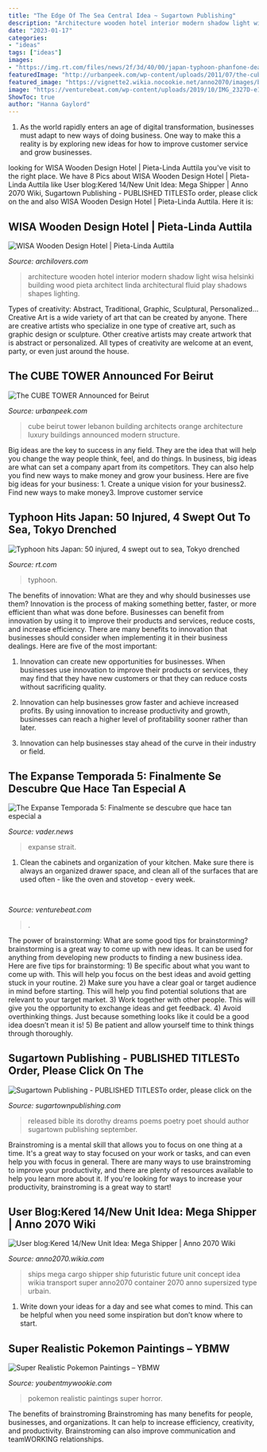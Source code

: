 ```yaml
---
title: "The Edge Of The Sea Central Idea ~ Sugartown Publishing"
description: "Architecture wooden hotel interior modern shadow light wisa helsinki building wood pieta architect linda architectural fluid play shadows shapes lighting"
date: "2023-01-17"
categories:
- "ideas"
tags: ["ideas"]
images:
- "https://img.rt.com/files/news/2f/3d/40/00/japan-typhoon-phanfone-dead-.si.jpg"
featuredImage: "http://urbanpeek.com/wp-content/uploads/2011/07/the-cube-of-Beirut-1.jpg"
featured_image: "https://vignette2.wikia.nocookie.net/anno2070/images/b/b1/Mega_Shipper.jpg/revision/latest?cb=20131031000445"
image: "https://venturebeat.com/wp-content/uploads/2019/10/IMG_2327D-e1572537370560.jpeg"
ShowToc: true
author: "Hanna Gaylord"
---
```



1. As the world rapidly enters an age of digital transformation, businesses must adapt to new ways of doing business. One way to make this a reality is by exploring new ideas for how to improve customer service and grow businesses.

	

		
looking for WISA Wooden Design Hotel | Pieta-Linda Auttila you've visit to the right place. We have 8 Pics about WISA Wooden Design Hotel | Pieta-Linda Auttila like User blog:Kered 14/New Unit Idea: Mega Shipper | Anno 2070 Wiki, Sugartown Publishing - PUBLISHED TITLESTo order, please click on the and also WISA Wooden Design Hotel | Pieta-Linda Auttila. Here it is:
		
    
## WISA Wooden Design Hotel | Pieta-Linda Auttila

<img loading=lazy src="https://cdn.archilovers.com/projects/b_730_cc230d626b3c4977ae02cecae8ee99df.jpg" onerror="this.onerror=null;this.src='https://tse4.mm.bing.net/th?id=OIP.Ic6c-f8bG6KaFzoLFcYcAAHaL2&amp;pid=15.1';" alt="WISA Wooden Design Hotel | Pieta-Linda Auttila">

_Source: archilovers.com_

>architecture wooden hotel interior modern shadow light wisa helsinki building wood pieta architect linda architectural fluid play shadows shapes lighting. 

	

Types of creativity: Abstract, Traditional, Graphic, Sculptural, Personalized...
Creative Art is a wide variety of art that can be created by anyone. There are creative artists who specialize in one type of creative art, such as graphic design or sculpture. Other creative artists may create artwork that is abstract or personalized. All types of creativity are welcome at an event, party, or even just around the house.

    
## The CUBE TOWER Announced For Beirut

<img loading=lazy src="http://urbanpeek.com/wp-content/uploads/2011/07/the-cube-of-Beirut-1.jpg" onerror="this.onerror=null;this.src='https://tse1.mm.bing.net/th?id=OIP.v_1jhnv4c7scwykGX0YRTgHaKb&amp;pid=15.1';" alt="The CUBE TOWER Announced for Beirut">

_Source: urbanpeek.com_

>cube beirut tower lebanon building architects orange architecture luxury buildings announced modern structure. 

	

Big ideas are the key to success in any field. They are the idea that will help you change the way people think, feel, and do things. In business, big ideas are what can set a company apart from its competitors. They can also help you find new ways to make money and grow your business. Here are five big ideas for your business: 1. Create a unique vision for your business2. Find new ways to make money3. Improve customer service
    
## Typhoon Hits Japan: 50 Injured, 4 Swept Out To Sea, Tokyo Drenched

<img loading=lazy src="https://img.rt.com/files/news/2f/3d/40/00/japan-typhoon-phanfone-dead-.si.jpg" onerror="this.onerror=null;this.src='https://tse1.mm.bing.net/th?id=OIP.Tx-TIB9zxExRXYTb48K4jgHaEK&amp;pid=15.1';" alt="Typhoon hits Japan: 50 injured, 4 swept out to sea, Tokyo drenched">

_Source: rt.com_

>typhoon. 

	

The benefits of innovation: What are they and why should businesses use them?
Innovation is the process of making something better, faster, or more efficient than what was done before. Businesses can benefit from innovation by using it to improve their products and services, reduce costs, and increase efficiency. There are many benefits to innovation that businesses should consider when implementing it in their business dealings. Here are five of the most important: 
1. Innovation can create new opportunities for businesses. When businesses use innovation to improve their products or services, they may find that they have new customers or that they can reduce costs without sacrificing quality. 

2. Innovation can help businesses grow faster and achieve increased profits. By using innovation to increase productivity and growth, businesses can reach a higher level of profitability sooner rather than later. 

3. Innovation can help businesses stay ahead of the curve in their industry or field.

    
## The Expanse Temporada 5: Finalmente Se Descubre Que Hace Tan Especial A

<img loading=lazy src="https://vader.news/__export/1608632752605/sites/gadgets/img/2020/12/22/james_holden_-_the_expanse.jpeg_1061227307.jpeg" onerror="this.onerror=null;this.src='https://tse3.mm.bing.net/th?id=OIP.f598pTaCkIX8IYMJ3SwMTQHaEK&amp;pid=15.1';" alt="The Expanse Temporada 5: Finalmente se descubre que hace tan especial a">

_Source: vader.news_

>expanse strait. 

	

1. Clean the cabinets and organization of your kitchen. Make sure there is always an organized drawer space, and clean all of the surfaces that are used often - like the oven and stovetop - every week.

    
## 

<img loading=lazy src="https://venturebeat.com/wp-content/uploads/2019/10/IMG_2327D-e1572537370560.jpeg" onerror="this.onerror=null;this.src='https://tse3.mm.bing.net/th?id=OIP.C1XYG7vkAS1N_UWOfyogOAHaEK&amp;pid=15.1';" alt="">

_Source: venturebeat.com_

>. 

	

The power of brainstorming: What are some good tips for brainstorming?
brainstorming is a great way to come up with new ideas. It can be used for anything from developing new products to finding a new business idea. Here are five tips for brainstorming: 1) Be specific about what you want to come up with. This will help you focus on the best ideas and avoid getting stuck in your routine. 2) Make sure you have a clear goal or target audience in mind before starting. This will help you find potential solutions that are relevant to your target market. 3) Work together with other people. This will give you the opportunity to exchange ideas and get feedback. 4) Avoid overthinking things. Just because something looks like it could be a good idea doesn’t mean it is! 5) Be patient and allow yourself time to think things through thoroughly.

    
## Sugartown Publishing - PUBLISHED TITLESTo Order, Please Click On The

<img loading=lazy src="http://sugartownpublishing.com/yahoo_site_admin/assets/images/Bruce-Bagnell-cover_full_sm_2.216181027_std.jpg" onerror="this.onerror=null;this.src='https://tse3.mm.bing.net/th?id=OIP.GV1OAxI9aVyFeMwiHaMoHAAAAA&amp;pid=15.1';" alt="Sugartown Publishing - PUBLISHED TITLESTo order, please click on the">

_Source: sugartownpublishing.com_

>released bible its dorothy dreams poems poetry poet should author sugartown publishing september. 

	

Brainstroming is a mental skill that allows you to focus on one thing at a time. It's a great way to stay focused on your work or tasks, and can even help you with focus in general. There are many ways to use brainstroming to improve your productivity, and there are plenty of resources available to help you learn more about it. If you're looking for ways to increase your productivity, brainstroming is a great way to start!

    
## User Blog:Kered 14/New Unit Idea: Mega Shipper | Anno 2070 Wiki

<img loading=lazy src="https://vignette2.wikia.nocookie.net/anno2070/images/b/b1/Mega_Shipper.jpg/revision/latest?cb=20131031000445" onerror="this.onerror=null;this.src='https://tse4.mm.bing.net/th?id=OIP.S0hrfkydHnUwKywn1w6ImAHaE8&amp;pid=15.1';" alt="User blog:Kered 14/New Unit Idea: Mega Shipper | Anno 2070 Wiki">

_Source: anno2070.wikia.com_

>ships mega cargo shipper ship futuristic future unit concept idea wikia transport super anno2070 container 2070 anno supersized type urbain. 

	

1. Write down your ideas for a day and see what comes to mind. This can be helpful when you need some inspiration but don’t know where to start.

    
## Super Realistic Pokemon Paintings – YBMW

<img loading=lazy src="https://youbentmywookie.com/wookie/gallery/0311_pokemon/drowzeebys.jpg" onerror="this.onerror=null;this.src='https://tse2.mm.bing.net/th?id=OIP.cdf92yE8UT0iAqislbfPqAHaKS&amp;pid=15.1';" alt="Super Realistic Pokemon Paintings – YBMW">

_Source: youbentmywookie.com_

>pokemon realistic paintings super horror. 

	

The benefits of brainstroming
Brainstroming has many benefits for people, businesses, and organizations. It can help to increase efficiency, creativity, and productivity. Brainstroming can also improve communication and teamWORKING relationships.

